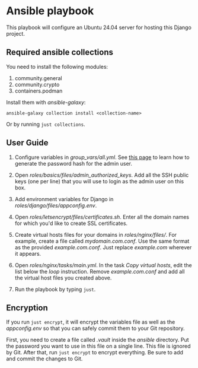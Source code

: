 # Ansible playbook

This playbook will configure an Ubuntu 24.04 server for hosting this Django project.

## Required ansible collections

You need to install the following modules:

1. community.general
2. community.crypto
3. containers.podman

Install them with _ansible-galaxy_:

```shell
ansible-galaxy collection install <collection-name>
```

Or by running `just collections`.

## User Guide

1. Configure variables in _group_vars/all.yml_. See [this page](https://docs.ansible.com/ansible/latest/reference_appendices/faq.html#how-do-i-generate-encrypted-passwords-for-the-user-module) to learn how to
   generate the password hash for the admin user.

1. Open _roles/basics/files/admin_authorized_keys_. Add all the SSH public keys (one per line) that you will use to
   login as the admin user on this box.

1. Add environment variables for Django in _roles/django/files/appconfig.env_.

1. Open _roles/letsencrypt/files/certificates.sh_. Enter all the domain names for which you'd like to create SSL certificates.

1. Create virtual hosts files for your domains in _roles/nginx/files/_. For example, create a file called _mydomain.com.conf_. Use the same format as the provided _example.com.conf_. Just replace _example.com_ wherever it appears.

1. Open _roles/nginx/tasks/main.yml_. In the task _Copy virtual hosts_, edit the list below the _loop_ instruction.
   Remove _example.com.conf_ and add all the virtual host files you created above.

1. Run the playbook by typing `just`.

## Encryption

If you run `just encrypt`, it will encrypt the variables file as well as the _appconfig.env_ so that you can safely
commit them to your Git repository.

First, you need to create a file called _.vault_ inside the _ansible_ directory. Put the password you want to use
in this file on a single line. This file is ignored by Git. After that, run `just encrypt` to encrypt everything.
Be sure to add and commit the changes to Git.
